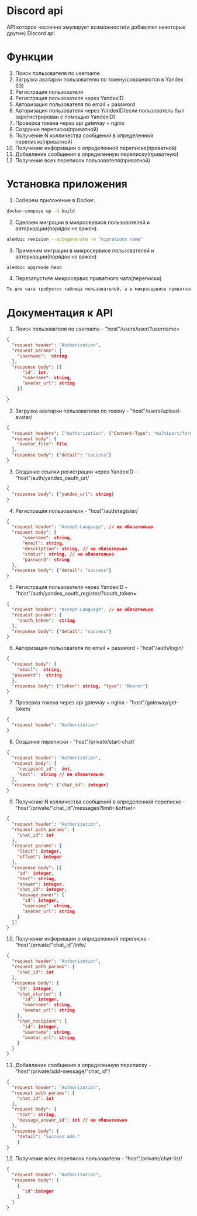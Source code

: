 # Discord api
API которое частично эмулирует возможности(и добавляет некоторые другие) Discord api

# Функции

1. Поиск пользователя по username
2. Загрузка аватарки пользователю по токену(сохраняются в Yandex S3)
3. Регистрация пользователя
4. Регистрация пользователя через YandexID
5. Авторизация пользователя по email + password
6. Авторизация пользователя через YandexID(если пользователь был зарегистрирован с помощью YandexID)
7. Проверка токена через api gateway + nginx
8. Создание переписки(приватной)
9. Получение N колличества сообщений в определенной переписке(приватной)
10. Получение информации о определенной переписке(приватной)
11. Добавление сообщения в определенную переписку(приватную)
12. Получение всех переписок пользователя(приватной)

# Установка приложения

1. Соберем приложение в Docker.
```bash 
docker-compose up -d build
```
2. Сделаем миграции в микросервисе пользователей и авторизации(порядок не важен).
```bash
alembic revision --autogenerate -m "migrations name"
````
3. Применим миграции в микросервисе пользователей и авторизации(порядок не важен)
```bash
alembic upgreade head
```
4. Перезапустите микросервис приватного чата(переписки)
```bash
Тк для чата требуется таблица пользователей, а в микросервисе приватного чата миграции автоматические при запуске
```

# Документация к API
1. Поиск пользователя по username - "host"/users/user/?username=
```json
{
  "request header": "Authorization",
  "request params": {
    "username":  string
  },
  "response body": [{
      "id": int,
      "username": string,
      "avatar_url": string
    }]
  
}
```
2. Загрузка аватарки пользователю по токену - "host"/users/upload-avatar/
```json
{
  "request headers": ["Authorization", {"Content-Type": "multipart/form-data;"}],
  "request body": {
    "avatar_file": file
  },
  "response body": {"detail": "success"}
}
```
3. Создание ссылки регистрации через YandexID -"host"/auth/yandex_oauth_url/
```json
{
  "response body": {"yandex_url": string}
}
```
4. Регистрация пользователя - "host"/auth/register/
```json
{
  "request header": "Accept-Language", // не обязательно
  "request body": {
      "username": string,
      "email": string,
      "description": string, // не обязательно
      "status": string, // не обязательно
      "password": string
  },
  "response body": {"detail": "success"}
}
```
5. Регистрация пользователя через YandexID - "host"/auth/yandex_oauth_register/?oauth_token=
```json
{
  "request header": "Accept-Language", // не обязательно
  "request params": {
    "oauth_token":  string
  },
  "response body": {"detail": "success"}
}
```
6. Авторизация пользователя по email + password - "host"/auth/login/
```json
{
  "request body": {
    "email":  string,
  "password":  string
  },
  "response body": {"token": string, "type": "Bearer"}
}
```
7. Проверка токена через api gateway + nginx - "host"/gateway/get-token/
```json
{
  "request header": "Authorization"
}
```
8. Создание переписки - "host"/private/start-chat/
```json
{
  "request header": "Authorization",
  "request body": {
    "recipient_id":  int,
    "text":  string // не обязательно
  },
  "response body": {"chat_id": integer}
}
```
9. Получение N колличества сообщений в определенной переписке - "host"/private/"chat_id"/messages?limit=&offset=

```json
{
  "request header": "Authorization",
  "request path params": {
    "chat_id": int
  },
  "request params": {
    "limit": integer,
    "offset": integer
  },
  "response body": [{
    "id": integer,
    "text": string,
    "answer": integer,
    "chat_id": integer,
    "message_owner": {
      "id": integer,
      "username": string,
      "avatar_url": string
    }
  }]
}
```
10. Получение информации о определенной переписке - "host"/private/"chat_id"/info/

```json
{
  "request header": "Authorization",
  "request path params": {
    "chat_id": int
  },
  "response body": {
    "id": integer,
    "chat_starter": {
      "id": integer,
      "username": string,
      "avatar_url": string
    },
    "chat_recipient": {
      "id": integer,
      "username": string,
      "avatar_url": string
    }
  }
}
```
11. Добавление сообщения в определенную переписку - "host"/private/add-message/"chat_id"/
```json
{
  "request header": "Authorization",
  "request path params": {
    "chat_id": int
  },
  "request body": {
    "text": string,
    "message_answer_id": int // не обязательно
  },
  "response body": {
    "detail": "Success add."
    }
}
```
12. Получение всех переписок пользователя - "host"/private/chat-list/

```json
{
  "request header": "Authorization",
  "response body": [
    {
      "id":integer
    }
  ]
}
```
